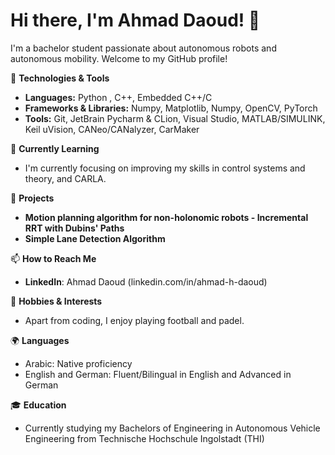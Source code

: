 # Hi there, I'm Ahmad Daoud! 👋

I'm a bachelor student passionate about autonomous robots and autonomous mobility. Welcome to my GitHub profile!

🔧 **Technologies & Tools**
- **Languages:** Python , C++, Embedded C++/C
- **Frameworks & Libraries:** Numpy, Matplotlib, Numpy, OpenCV, PyTorch
- **Tools:** Git, JetBrain Pycharm & CLion, Visual Studio, MATLAB/SIMULINK, Keil uVision, CANeo/CANalyzer, CarMaker

🌱 **Currently Learning**
- I'm currently focusing on improving my skills in control systems and theory, and CARLA.

🚀 **Projects**
- **Motion planning algorithm for non-holonomic robots - Incremental RRT with Dubins' Paths** 
- **Simple Lane Detection Algorithm**

📫 **How to Reach Me**
- **LinkedIn**: Ahmad Daoud (linkedin.com/in/ahmad-h-daoud)

🎨 **Hobbies & Interests**
- Apart from coding, I enjoy playing football and padel.

🌍 **Languages**
- Arabic: Native proficiency
- English and German: Fluent/Bilingual in English and Advanced in German

🎓 **Education**
- Currently studying my Bachelors of Engineering in Autonomous Vehicle Engineering from Technische Hochschule Ingolstadt (THI)
